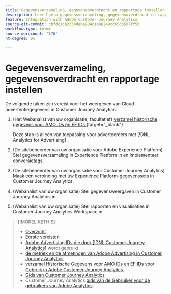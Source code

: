 ```yaml
---
title: Gegevensverzameling, gegevensoverdracht en rapportage instellen
description: Leer hoe u gegevensverzameling, gegevensoverdracht en rapportage instelt.
feature: Integration with Adobe Customer Journey Analytics
source-git-commit: cbfdc1ca3334debe984c1a86249cc65d3567ff5b
workflow-type: tm+mt
source-wordcount: '176'
ht-degree: 0%

---
```


# Gegevensverzameling, gegevensoverdracht en rapportage instellen

De volgende taken zijn vereist voor het weergeven van Cloud-advertentiegegevens in Customer Journey Analytics.

<!--
The following procedures explain the steps required to view Advertising Cloud data in Customer Journey Analytics. The procedures include the tasks and settings required for the integration but do not explain all features available for the workflows; see the linked resources for full information.
-->

1. (Het Webanalist van uw organisatie; facultatief) [ verzamel historische gegevens voor AMO IDs en EF IDs ](/help/integrations/analytics/rvars-to-evars.md){target="_blank"}.

   Deze stap is alleen van toepassing voor adverteerders met [!DNL Analytics for Advertising] .

1. (De sitebeheerder van uw organisatie voor Adobe Experience Platform) Stel gegevensverzameling in Experience Platform in en implementeer conversietags.

1. (De sitebeheerder van uw organisatie voor Customer Journey Analytics) Maak een verbinding met uw Experience Platform-gegevenssets in Customer Journey Analytics.

1. (Webanalist van uw organisatie) Stel gegevensweergaven in Customer Journey Analytics in.

1. (Webanalist van uw organisatie) Stel rapporten en visualisaties in Customer Journey Analytics Workspace in.

>[!MORELIKETHIS]
>
>* [ Overzicht ](overview.md)
>* [ Eerste vereisten ](prerequisites.md)
>* [ Adobe Advertising IDs die door  [!DNL Customer Journey Analytics]](ids.md) wordt gebruikt
>* [ de metriek en de afmetingen van Adobe Advertising in Customer Journey Analytics ](advertising-data-in-cja.md)
>* [ verzamel Historische Gegevens voor AMO IDs en EF IDs voor Gebruik in Adobe Customer Journey Analytics ](/help/integrations/analytics/rvars-to-evars.md).
>* [ Gids van Customer Journey Analytics ](https://experienceleague.adobe.com/nl/docs/analytics-platform/using/cja-landing)
>* Customer Journey Analytics [ gids van de Gebruiker voor de gebruikers van Adobe Analytics ](https://experienceleague.adobe.com/nl/docs/analytics-platform/using/compare-aa-cja/aa-to-cja-user)
